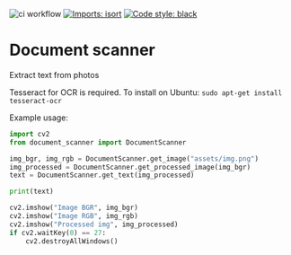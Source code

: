 ![ci workflow](https://github.com/onyonkaclifford/document-scanner/actions/workflows/ci.yml/badge.svg)
[![Imports: isort](https://img.shields.io/badge/%20imports-isort-%231674b1?style=flat&labelColor=ef8336)](https://pycqa.github.io/isort/)
[![Code style: black](https://img.shields.io/badge/code%20style-black-000000.svg)](https://github.com/psf/black)

# Document scanner
Extract text from photos

Tesseract for OCR is required. To install on Ubuntu: `sudo apt-get install tesseract-ocr`

Example usage:
```python
import cv2
from document_scanner import DocumentScanner

img_bgr, img_rgb = DocumentScanner.get_image("assets/img.png")
img_processed = DocumentScanner.get_processed_image(img_bgr)
text = DocumentScanner.get_text(img_processed)

print(text)

cv2.imshow("Image BGR", img_bgr)
cv2.imshow("Image RGB", img_rgb)
cv2.imshow("Processed img", img_processed)
if cv2.waitKey(0) == 27:
    cv2.destroyAllWindows()
```
